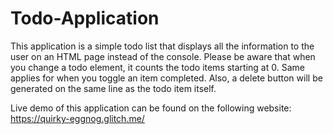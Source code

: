 # Todo-Application
This application is a simple todo list that displays all the information to the user on an HTML page instead of the console.
Please be aware that when you change a todo element, it counts the todo items starting at 0. 
Same applies for when you toggle an item completed.
Also, a delete button will be generated on the same line as the todo item itself.

Live demo of this application can be found on the following website: 
https://quirky-eggnog.glitch.me/
